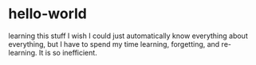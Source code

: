 # hello-world
learning this stuff
I wish I could just automatically know everything about everything, but I have to spend my time learning, forgetting, and re-learning. It is so inefficient.
